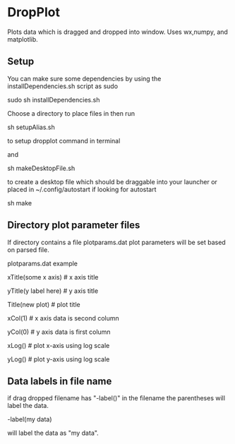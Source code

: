 DropPlot
==========

Plots data which is dragged and dropped into window. Uses wx,numpy, and matplotlib.

Setup 
------
You can make sure some dependencies by using the installDependencies.sh script as sudo

sudo sh installDependencies.sh

Choose a directory to place files in then run

sh setupAlias.sh

to setup dropplot command in terminal

and

sh makeDesktopFile.sh

to create a desktop file which should be draggable into your launcher or placed in ~/.config/autostart if looking for autostart 

sh make

Directory plot parameter files 
------
If directory contains a file plotparams.dat plot parameters will be set based on parsed file.

plotparams.dat  example 

xTitle(some x axis) # x axis title

yTitle(y label here) # y axis title

Title(new plot) # plot title

xCol(1) # x axis data is second column

yCol(0) # y axis data is first column

xLog() # plot x-axis using log scale

yLog() # plot y-axis using log scale


Data labels in file name
------

if drag dropped filename has "-label()" in the filename the parentheses will label the data.

-label(my data)

will label the data as "my data".
